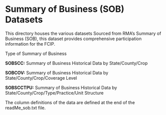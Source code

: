 
# Summary of Business (SOB) Datasets

This directory houses the various datasets Sourced from RMA’s Summary of Business (SOB), this dataset provides comprehensive participation information for the FCIP.

Type of Summary of Business

**SOBSCC:** Summary of Business Historical Data by State/County/Crop 

**SOBCOV:** Summary of Business Historical Data by State/County/Crop/Coverage Level

**SOBSCCTPU:** Summary of Business Historical Data by State/County/Crop/Type/Practice/Unit Structure

The column definitions of the data are defined at the end of the readMe_sob.txt file.
